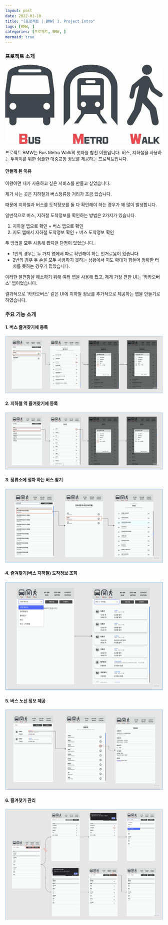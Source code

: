 ```yaml
---
layout: post
date: 2022-01-10
title: "[프로젝트 | BMW] 1. Project Intro"
tags: [BMW, ]
categories: [프로젝트, BMW, ]
mermaid: true
---
```




### 프로젝트 소개


![0](/assets/img/2022-01-10-프로젝트--BMW-1.-Project-Intro.md/0.png)


프로젝트 BMW는 Bus Metro Walk의 첫자를 합친 이름입니다.
버스, 지하철을 사용하는 뚜벅이를 위한 심플한 대중교통 정보를 제공하는 프로젝트입니다.



#### 만들게 된 이유


이왕이면 내가 사용하고 싶은 서비스를 만들고 싶었습니다.


제가 사는 곳은 지하철과 버스정류장 거리가 조금 있습니다.


때문에 지하철과 버스를 도착정보를 둘 다 확인해야 하는 경우가 꽤 많이 발생합니다.


일반적으로 버스, 지하철 도착정보를 확인하는 방법은 2가지가 있습니다.

1. 지하철 앱으로 확인 + 버스 앱으로 확인
2. 지도 앱에서 지하철 도착정보 확인 + 버스 도착정보 확인

두 방법을 모두 사용해 봤지만 단점이 있었습니다.

- 1번의 경우는 두 가지 앱에서 따로 확인해야 하는 번거로움이 있습니다.
- 2번의 경우 두 손을 모두 사용하지 못하는 상황에서 지도 확대가 힘들어 정확한 터치를 못하는 경우가 많았습니다.

이러한 불편함을 해소하기 위해 여러 앱을 사용해 봤고, 제게 가장 편한 UI는 '카카오버스' 앱이었습니다.


결과적으로 '카카오버스' 같은 UI에 지하철 정보를 추가적으로 제공하는 앱을 만들기로 하였습니다.



### 주요 기능 소개



#### 1. 버스 즐겨찾기에 등록


![1](/assets/img/2022-01-10-프로젝트--BMW-1.-Project-Intro.md/1.png)



#### 2. 지하철 역 즐겨찾기에 등록


![2](/assets/img/2022-01-10-프로젝트--BMW-1.-Project-Intro.md/2.png)



#### 3. 정류소에 정차 하는 버스 찾기


![3](/assets/img/2022-01-10-프로젝트--BMW-1.-Project-Intro.md/3.png)



#### 4. 즐겨찾기(버스 지하철) 도착정보 조회


![4](/assets/img/2022-01-10-프로젝트--BMW-1.-Project-Intro.md/4.png)



#### 5. 버스 노선 정보 제공


![5](/assets/img/2022-01-10-프로젝트--BMW-1.-Project-Intro.md/5.png)



#### 6. 즐겨찾기 관리


![6](/assets/img/2022-01-10-프로젝트--BMW-1.-Project-Intro.md/6.png)

